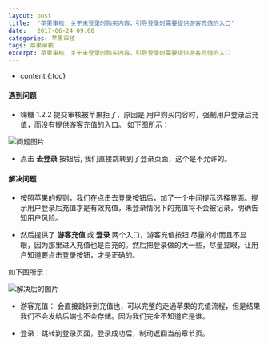 ```yaml
---
layout: post
title:  "苹果审核，关于未登录时购买内容，引导登录时需要提供游客充值的入口"
date:   2017-06-24 09:00
categories: 苹果审核
tags: 苹果审核
excerpt: 苹果审核，关于未登录时购买内容，引导登录时需要提供游客充值的入口
---
```


* content
{:toc}


#### 遇到问题

* 嗨糖 1.2.2 提交审核被苹果拒了，原因是 用户购买内容时，强制用户登录后充值，而没有提供游客充值的入口。
如下图所示：

![问题图片]({{site.url}}/assets/visitorRecharge/question.png)

* 点击 <strong>去登录</strong> 按钮后, 我们直接跳转到了登录页面，这个是不允许的。


#### 解决问题

* 按照苹果的规则，我们在点击去登录按钮后，加了一个中间提示选择界面。提示用户登录后充值才是有效充值，未登录情况下的充值将不会被记录，明确告知用户风险。

* 然后提供了 <strong> 游客充值 </strong> 或 <strong>登录</strong> 两个入口，游客充值按钮 尽量的小而且不显眼，因为那里进入充值也是白充的。然后把登录做的大一些，尽量显眼，让用户知道要点击登录按钮，才是正确的。

如下图所示：

 ![解决后的图片]({{site.url}}/assets/visitorRecharge/resolve.png)

* 游客充值： 会直接跳转到充值也，可以完整的走通苹果的充值流程，但是结果我们不会发给后端也不会存储。因为我们完全不知道它是谁。

* 登录：跳转到登录页面，登录成功后，制动返回当前章节页。
